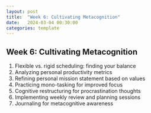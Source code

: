 ```yaml
---
layout: post
title:  "Week 6: Cultivating Metacognition"
date:   2024-03-04 00:30:00
categories: template
---
```


## Week 6: Cultivating Metacognition
1. Flexible vs. rigid scheduling: finding your balance
2. Analyzing personal productivity metrics
3. Refining personal mission statement based on values
4. Practicing mono-tasking for improved focus
5. Cognitive restructuring for procrastination thoughts
6. Implementing weekly review and planning sessions
7. Journaling for metacognitive awareness
